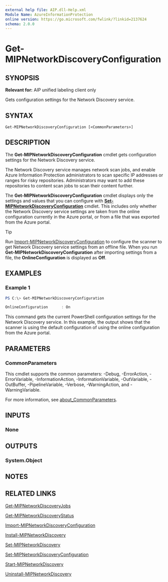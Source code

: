 ```yaml
---
external help file: AIP.dll-Help.xml
Module Name: AzureInformationProtection
online version: https://go.microsoft.com/fwlink/?linkid=2137624
schema: 2.0.0
---
```


# Get-MIPNetworkDiscoveryConfiguration

## SYNOPSIS
**Relevant for:** AIP unified labeling client only

Gets configuration settings for the Network Discovery service. 

## SYNTAX

```
Get-MIPNetworkDiscoveryConfiguration [<CommonParameters>]
```

## DESCRIPTION
The **Get-MIPNetworkDiscoveryConfiguration** cmdlet gets configuration settings for the Network Discovery service.

The Network Discovery service manages network scan jobs, and enable Azure Information Protection administrators to scan specific IP addresses or ranges for risky repositories. Administrators may want to add these repositories to content scan jobs to scan their content further.

The **Get-MIPNetworkDiscoveryConfiguration** cmdlet displays only the settings and values that you can configure with [**Set-MIPNetworkDiscoveryConfiguration**](./Set-MIPNetworkDiscoveryConfiguration.md) cmdlet. This includes only whether the Network Discovery service settings are taken from the online configuration currently in the Azure portal, or from a file that was exported from the Azure portal.

> [!TIP]
> Run [Import-MIPNetworkDiscoveryConfiguration](./Import-MIPNetworkDiscoveryConfiguration.md) to configure the scanner to get Network Discovery service settings from an offline file. When you run **Get-MIPNetworkDiscoveryConfiguration** after importing settings from a file, the **OnlineConfiguration** is displayed as **Off**.

## EXAMPLES

### Example 1
```PowerShell
PS C:\> Get-MIPNetworkDiscoveryConfiguration

OnlineConfiguration      : On
```

This command gets the current PowerShell configuration settings for the Network Discovery service. In this example, the output shows that the scanner is using the default configuration of using the online configuration from the Azure portal.

## PARAMETERS

### CommonParameters
This cmdlet supports the common parameters: -Debug, -ErrorAction, -ErrorVariable, -InformationAction, -InformationVariable, -OutVariable, -OutBuffer, -PipelineVariable, -Verbose, -WarningAction, and -WarningVariable. 

For more information, see [about_CommonParameters](/powershell/module/microsoft.powershell.core/about/about_commonparameters).

## INPUTS

### None

## OUTPUTS

### System.Object

## NOTES

## RELATED LINKS


[Get-MIPNetworkDiscoveryJobs](Get-MIPNetworkDiscoveryJobs.md)

[Get-MIPNetworkDiscoveryStatus](Get-MIPNetworkDiscoveryStatus.md)

[Import-MIPNetworkDiscoveryConfiguration](Import-MIPNetworkDiscoveryConfiguration.md)

[Install-MIPNetworkDiscovery](Install-MIPNetworkDiscovery.md)

[Set-MIPNetworkDiscovery](Set-MIPNetworkDiscovery.md)

[Set-MIPNetworkDiscoveryConfiguration](Set-MIPNetworkDiscoveryConfiguration.md)

[Start-MIPNetworkDiscovery](Start-MIPNetworkDiscovery.md)

[Uninstall-MIPNetworkDiscovery](Uninstall-MIPNetworkDiscovery.md)